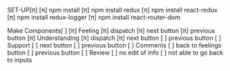SET-UP[π]
    [π] npm install
    [π] npm install redux
    [π] npm install react-redux
    [π] npm install redux-logger
    [π] npm install react-router-dom

Make Components[ ]
    [π] Feeling
        [π] dispatch
        [π] next button
        [π] previous button
    [π] Understanding
        [π] dispatch
        [π] next button
        [ ] previous button
    [ ] Support
        [ ] next button
        [ ] previous button
    [ ] Comments
        [ ] back to feelings button
        [ ] previous button
    [ ] Review
        [ ] no edit of info
        [ ] not able to go back to inputs


